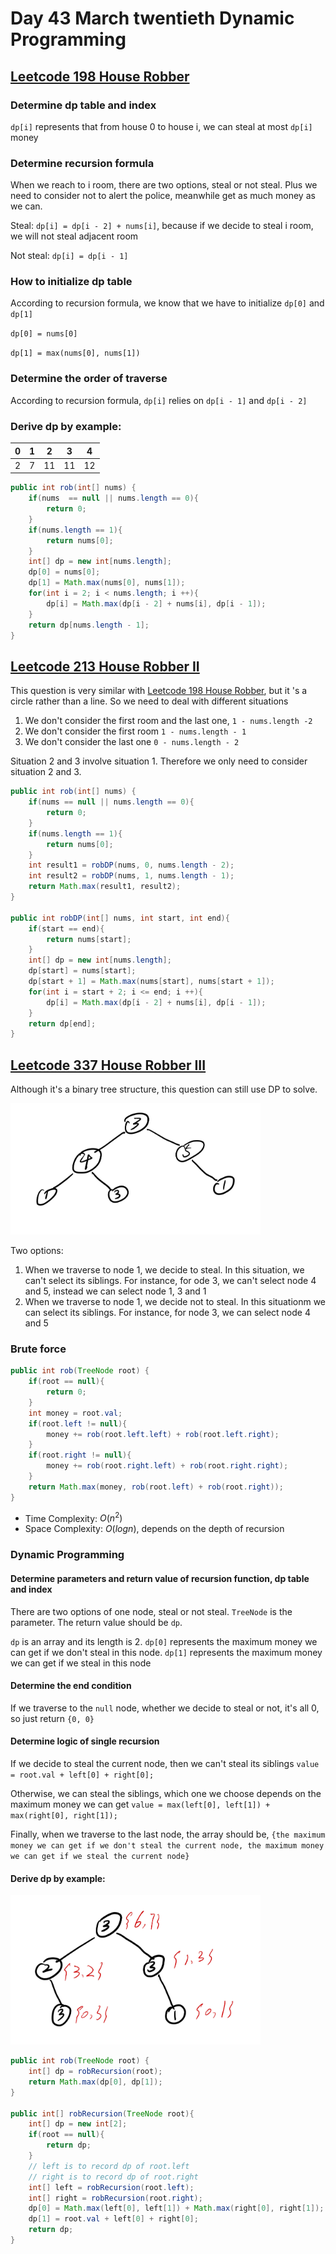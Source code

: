 # Day 43 March twentieth Dynamic Programming

## [Leetcode 198 House Robber](https://leetcode.com/problems/house-robber/description/)

### Determine dp table and index

`dp[i]` represents that from house 0 to house i, we can steal at most `dp[i]` money

### Determine recursion formula

When we reach to i room, there are two options, steal or not steal. Plus we need to consider not to alert the police, meanwhile get as much money as we can.

Steal: `dp[i] = dp[i - 2] + nums[i]`, because if we decide to steal i room, we will not steal adjacent room

Not steal: `dp[i] = dp[i - 1]`

### How to initialize dp table

According to recursion formula, we know that we have to initialize `dp[0]` and `dp[1]`

`dp[0] = nums[0]`

`dp[1] = max(nums[0], nums[1])`

### Determine the order of traverse

According to recursion formula, `dp[i]` relies on `dp[i - 1]` and `dp[i - 2]`

### Derive dp by example:


| 0 | 1 | 2  | 3  | 4  |
| --- | --- | ---- | ---- | ---- |
| 2 | 7 | 11 | 11 | 12 |

```java
public int rob(int[] nums) {
    if(nums  == null || nums.length == 0){
        return 0;
    }
    if(nums.length == 1){
        return nums[0];
    }
    int[] dp = new int[nums.length];
    dp[0] = nums[0];
    dp[1] = Math.max(nums[0], nums[1]);
    for(int i = 2; i < nums.length; i ++){
        dp[i] = Math.max(dp[i - 2] + nums[i], dp[i - 1]);
    }
    return dp[nums.length - 1];
}
```

## [Leetcode 213 House Robber II](https://leetcode.com/problems/house-robber-ii/)

This question is very similar with [Leetcode 198 House Robber](https://leetcode.com/problems/house-robber/description/), but it 's a circle rather than a line. So we need to deal with different situations

1. We don't consider the first room and the last one, `1 - nums.length -2`
2. We don't consider the first room `1 - nums.length - 1`
3. We don't consider the last one `0 - nums.length - 2`

Situation 2 and 3 involve situation 1. Therefore we only need to consider situation 2 and 3.

```java
public int rob(int[] nums) {
    if(nums == null || nums.length == 0){
        return 0;
    }
    if(nums.length == 1){
        return nums[0];
    }
    int result1 = robDP(nums, 0, nums.length - 2);
    int result2 = robDP(nums, 1, nums.length - 1);
    return Math.max(result1, result2);
}

public int robDP(int[] nums, int start, int end){
    if(start == end){
        return nums[start];
    }
    int[] dp = new int[nums.length];
    dp[start] = nums[start];
    dp[start + 1] = Math.max(nums[start], nums[start + 1]);
    for(int i = start + 2; i <= end; i ++){
        dp[i] = Math.max(dp[i - 2] + nums[i], dp[i - 1]);
    }
    return dp[end];
}
```

## [Leetcode 337 House Robber III](https://leetcode.com/problems/house-robber-iii/)

Although it's a binary tree structure, this question can still use DP to solve.

<img src="../picture/March%20twentieth/tree1.jpg" width = "400" height = "210" alt="tree1" align=center/>

Two options:

1. When we traverse to node 1, we decide to steal. In this situation, we can't select its siblings. For instance, for ode 3, we can't select node 4 and 5, instead we can select node 1, 3 and 1
2. When we traverse to node 1, we decide not to steal. In this situationm we can select its siblings. For instance, for node 3, we can select node 4 and 5

### Brute force

```java
public int rob(TreeNode root) {
    if(root == null){
        return 0;
    }
    int money = root.val;
    if(root.left != null){
        money += rob(root.left.left) + rob(root.left.right);
    }
    if(root.right != null){
        money += rob(root.right.left) + rob(root.right.right);
    }
    return Math.max(money, rob(root.left) + rob(root.right));
}
```

* Time Complexity: $O(n^2)$
* Space Complexity: $O(logn)$, depends on the depth of recursion

### Dynamic Programming

#### Determine parameters and return value of recursion function, dp table and index

There are two options of one node, steal or not steal. `TreeNode` is the parameter. The return value should be `dp`.

`dp` is an array and its length is 2. `dp[0]` represents the maximum money we can get if we don't steal in this node. `dp[1]` represents the maximum money we can get if we steal in this node

#### Determine the end condition

If we traverse to the `null` node, whether we decide to steal or not, it's all 0, so just return `{0, 0}`

#### Determine logic of single recursion

If we decide to steal the current node, then we can't steal its siblings `value = root.val + left[0] + right[0];`

Otherwise, we can steal the siblings, which one we choose depends on the maximum money we can get `value = max(left[0], left[1]) + max(right[0], right[1]);`

Finally, when we traverse to the last node, the array should be, `{the maximum money we can get if we don't steal the current node, the maximum money we can get if we steal the current node}`

#### Derive dp by example:

<img src="../picture/March%20twentieth/tree2.jpg" width = "400" height = "239" alt="tree2" align=center/>

```java
public int rob(TreeNode root) {
    int[] dp = robRecursion(root);
    return Math.max(dp[0], dp[1]);
}

public int[] robRecursion(TreeNode root){
    int[] dp = new int[2];
    if(root == null){
        return dp;
    }
    // left is to record dp of root.left
    // right is to record dp of root.right
    int[] left = robRecursion(root.left);
    int[] right = robRecursion(root.right);
    dp[0] = Math.max(left[0], left[1]) + Math.max(right[0], right[1]);
    dp[1] = root.val + left[0] + right[0];
    return dp;
}
```
